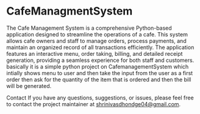 # CafeManagmentSystem

The Cafe Management System is a comprehensive Python-based application designed to streamline the operations of a cafe. This system allows cafe owners and staff to manage orders, process payments, and maintain an organized record of all transactions efficiently. The application features an interactive menu, order taking, billing, and detailed receipt generation, providing a seamless experience for both staff and customers.
basically it is a simple python project on CafemanagementSystem which intially shows menu to user and then take the input from the user as a first order then ask for the quantity of the item that is ordered and then 
the bill will be generated.



Contact
If you have any questions, suggestions, or issues, please feel free to contact the project maintainer at shrinivasdhondge04@gmail.com.

